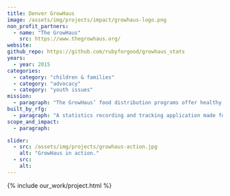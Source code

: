 ```yaml
---
title: Denver GrowHaus
image: /assets/img/projects/impact/growhaus-logo.png
non_profit_partners:
  - name: "The GrowHaus"
    src: https://www.thegrowhaus.org/
website:
github_repo: https://github.com/rubyforgood/growhaus_stats
years:
  - year: 2015
categories:
  - category: "children & families"
  - category: "advocacy"
  - category: "youth issues"
mission:
  - paragraph: "The GrowHaus’ food distribution programs offer healthy and affordable food options."
built_by_rfg:
  - paragraph: "A statistics recording and tracking application made for the folks at The GrowHaus."
scope_and_impact:
  - paragraph: 

slider:
  - src: /assets/img/projects/growhaus-action.jpg
    alt: "GrowHaus in action."
  - src:
    alt:
---
```


{% include our_work/project.html %}

